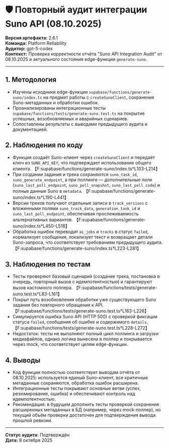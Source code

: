 # 🛡️ Повторный аудит интеграции Suno API (08.10.2025)

**Версия артефакта:** 2.6.1  
**Команда:** Platform Reliability  
**Аудитор:** gpt-5-codex  
**Контекст:** Проверка корректности отчёта "Suno API Integration Audit" от 08.10.2025 и актуального состояния edge-функции `generate-suno`.

---

## 1. Методология
- Изучены исходники edge-функции `supabase/functions/generate-suno/index.ts` на предмет работы с `createSunoClient`, сохранения Suno-метаданных и обработки ошибок.
- Проанализированы интеграционные тесты `supabase/functions/tests/generate-suno.test.ts` на покрытие успешных, возобновляемых и аварийных сценариев.
- Сопоставлены результаты с выводами предыдущего аудита и документацией.

## 2. Наблюдения по коду
- Функция создаёт Suno-клиент через `createSunoClient` и передаёт ключ из `SUNO_API_KEY`, что подтверждает использование общего клиента. 【F:supabase/functions/generate-suno/index.ts†L103-L214】
- При создании задания и трека сохраняются `suno_task_id`, `suno_generate_endpoint`, а при поллинге — дополнительные поля (`suno_last_poll_endpoint`, `suno_poll_snapshot`, `suno_last_poll_code`) и полные данные Suno в `metadata`. 【F:supabase/functions/generate-suno/index.ts†L190-L441】
- Версии треков получают отдельные записи в `track_versions` с вложенными полями `suno_track_data`, `generation_task_id` и `suno_last_poll_endpoint`, обеспечивая прослеживаемость альтернативных вариантов. 【F:supabase/functions/generate-suno/index.ts†L450-L518】
- Обработка ошибок переводит `ai_jobs` и `tracks` в статус `failed`, нормализует сообщения, локализует текст и возвращает детали Suno-запроса, что соответствует требованиям предыдущего аудита. 【F:supabase/functions/generate-suno/index.ts†L223-L281】

## 3. Наблюдения по тестам
- Тесты проверяют базовый сценарий (создание трека, постановка в очередь, повторный вызов с идемпотентностью) и гарантируют вызов кастомного поллера. 【F:supabase/functions/tests/generate-suno.test.ts†L83-L161】
- Покрыт путь возобновления обработки уже существующего Suno задания без повторного обращения к API. 【F:supabase/functions/tests/generate-suno.test.ts†L163-L226】
- Симулируется ошибка Suno API (HTTP 500) с проверкой фиксации статуса `failed`, сообщения об ошибке и содержимого `details`. 【F:supabase/functions/tests/generate-suno.test.ts†L228-L272】
- Недостаток: тесты не выполняют полный цикл поллинга и загрузки медиафайлов, однако логика вынесена в поллер и покрывается через mock, что соответствует целям edge-функции.

## 4. Выводы
- Код функции полностью соответствует выводам отчёта от 08.10.2025: используется единый Suno-клиент, все критичные метаданные сохраняются, обработка ошибок расширена.
- Интеграционные тесты покрывают основные ветви (успех, резюмирование, ошибка) и обеспечивают контроль над идемпотентностью.
- Рекомендация: в будущем дополнить тесты проверкой сохранения расширенных метаданных в БД (например, через mock-поллер), но текущий объём проверки достаточен для подтверждения вывода прошлой ревизии.

---

**Статус аудита:** Подтверждён  
**Дата:** 8 октября 2025
